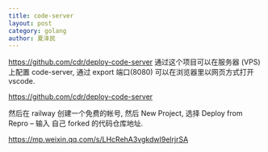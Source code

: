 ```yaml
---
title: code-server
layout: post
category: golang
author: 夏泽民
---
```

 https://github.com/cdr/deploy-code-server 通过这个项目可以在服务器 (VPS) 上配置 code-server, 通过 export 端口(8080) 可以在浏览器里以网页方式打开 vscode.
 
  https://github.com/cdr/deploy-code-server

然后在 railway 创建一个免费的帐号, 然后 New Project, 选择 Deploy from Repro – 输入 自己 forked 的代码仓库地址.
<!-- more -->
https://mp.weixin.qq.com/s/LHcRehA3vgkdwI9elrjrSA

